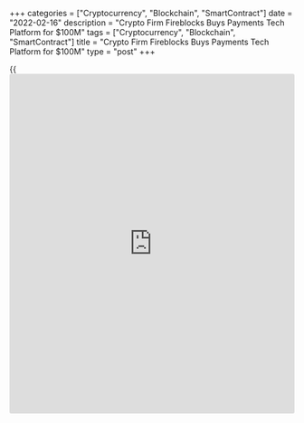 +++
categories = ["Cryptocurrency", "Blockchain", "SmartContract"]
date = "2022-02-16"
description = "Crypto Firm Fireblocks Buys Payments Tech Platform for $100M"
tags = ["Cryptocurrency", "Blockchain", "SmartContract"]
title = "Crypto Firm Fireblocks Buys Payments Tech Platform for $100M"
type = "post"
+++

{{<iframe id="large-banner" src="https://www.bounty.group/#slide=17.0" width="100%" height="600" scrolling="no" style="border: 0px solid rgb(216, 221, 230); border-radius: 3px;">}}

NEW YORK, Feb 16 (Reuters) - Fireblocks, an infrastructure provider for
cryptocurrencies, has acquired First Digital, a stablecoin and digital
asset payments technology platform.

Fireblocks and First Digital said on Wednesday they had reached a cash
and equity deal, without disclosing financial details, but two sources
close to the deal said the purchase price was $100 million.

Fireblocks last month raised $550 million from institutional [investor](https://www.fintechee.com/tutorial-for-forex-trading/investor-mode/)s,
pushing its valuation to $8 billion.

The First Digital acquisition will expand Fireblocks' existing payment
capabilities allowing payment service providers (PSPs) to accept crypto
payments.

PSPs and large merchants are eager to meet customer demand for crypto
and digital currency payments, but offering these services often entails
challenges such as high wallet integration costs and manual anti-money
laundering screening.

Fireblocks said the addition of First Digital will enhance solutions it
already offers to address those issues.

> "What First Digital brings is an awesome product and extensive
leadership and know-how in the payments domain," Fireblocks Chief
Executive Michael Shaulov told Reuters in a telephone interview.
"Specifically the product they're bringing to the market, I think is
very applicable to the mass market."

First Digital will also launch a business unit within Fireblocks that is
"purely focused on payments and enabling our customers to accept and
remit using several kinds of cryptocurrencies," Shaulov said.

First Digital's payment capabilities include stablecoins,
cryptocurrencies pegged to a fiat currency like the U.S. dollar.

First Digital Chief Executive Ran Goldi said the deal was a natural fit,
given the companies had been partners for two years. He added that over
the past six months First Digital "saw lot of interest from companies
that three years ago said we were ahead of our time."

Through First Digital, merchants who work with supported payments
service providers can simply add an option to accept crypto payments,
and the funds are settled in either local currency or crypto.

All First Digital employees will be absorbed by Fireblocks under the
deal.

_Reporting by Gertrude Chavez-Dreyfuss; editing by Jane Wardell_

_Source:[Reuters][1]_

   1. /geturl/index/ebb313ada14975822fefb8d9070ad4395fd05ec5/